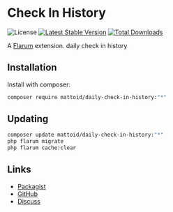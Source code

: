 # Check In History

![License](https://img.shields.io/badge/license-LPL-1.02-blue.svg) [![Latest Stable Version](https://img.shields.io/packagist/v/mattoid/daily-check-in-history.svg)](https://packagist.org/packages/mattoid/daily-check-in-history) [![Total Downloads](https://img.shields.io/packagist/dt/mattoid/daily-check-in-history.svg)](https://packagist.org/packages/mattoid/daily-check-in-history)

A [Flarum](http://flarum.org) extension. daily check in history

## Installation

Install with composer:

```sh
composer require mattoid/daily-check-in-history:"*"
```

## Updating

```sh
composer update mattoid/daily-check-in-history:"*"
php flarum migrate
php flarum cache:clear
```

## Links

- [Packagist](https://packagist.org/packages/mattoid/daily-check-in-history)
- [GitHub](https://github.com/mattoid/daily-check-in-history)
- [Discuss](https://discuss.flarum.org/d/PUT_DISCUSS_SLUG_HERE)
